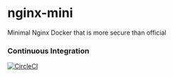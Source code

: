 # nginx-mini

Minimal Nginx Docker that is more secure than official

### Continuous Integration

[![CircleCI](https://circleci.com/gh/steeleye/nginx-mini.svg?style=shield)](https://circleci.com/gh/steeleye/nginx-mini)
